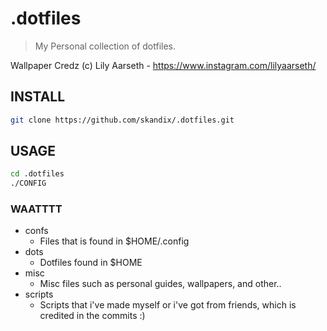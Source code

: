 # .dotfiles
> My Personal collection of dotfiles.

Wallpaper Credz
(c) Lily Aarseth - https://www.instagram.com/lilyaarseth/

## INSTALL
```bash
git clone https://github.com/skandix/.dotfiles.git
```

## USAGE
```bash 
cd .dotfiles
./CONFIG
```

### WAATTTT
* confs
	* Files that is found in $HOME/.config
* dots
	* Dotfiles found in $HOME
* misc
	* Misc files such as personal guides, wallpapers, and other..
* scripts
	* Scripts that i've made myself or i've got from friends, which is credited in the commits :)
